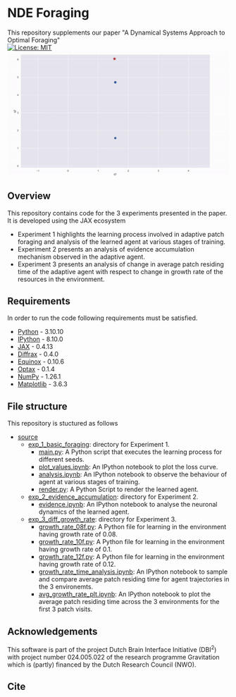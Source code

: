 # NDE Foraging
This repository supplements our paper "A Dynamical Systems Approach to Optimal Foraging"</br>
[![License: MIT](https://img.shields.io/badge/License-MIT-yellow.svg)](https://opensource.org/licenses/MIT)
![Alt Text](https://github.com/i-m-iron-man/NDE_Foraging/blob/main/media/foraging.gif)


## Overview
This repository contains code for the 3 experiments presented in the paper. It is developed using the JAX ecosystem</br>
- Experiment 1 highlights the learning process involved in adaptive patch foraging and analysis of the learned agent at various stages of training. </br>
- Experiment 2 presents an analysis of evidence accumulation mechanism observed in the adaptive agent. </br>
- Experiment 3 presents an analysis of change in average patch residing time of the adaptive agent with respect to change in growth rate of the resources in the environment.</br>

## Requirements
In order to run the code following requirements must be satisfied. </br>
- [Python](https://www.python.org/downloads/) - 3.10.10
- [IPython](https://ipython.org/) - 8.10.0
- [JAX](https://jax.readthedocs.io/en/latest/installation.html) - 0.4.13
- [Diffrax](https://github.com/patrick-kidger/diffrax) - 0.4.0
- [Equinox](https://github.com/patrick-kidger/equinox) - 0.10.6
- [Optax](https://github.com/google-deepmind/optax) - 0.1.4
- [NumPy](https://numpy.org/install/) - 1.26.1
- [Matplotlib](https://matplotlib.org/) - 3.6.3

## File structure
This repository is stuctured as follows
- [source](https://github.com/i-m-iron-man/NDE_Foraging/tree/main/source)
    - [exp_1_basic_foraging](https://github.com/i-m-iron-man/NDE_Foraging/tree/main/source/exp_1_basic_foraging): directory for Experiment 1.
        - [main.py](https://github.com/i-m-iron-man/NDE_Foraging/blob/main/source/exp_1_basic_foraging/main.py): A Python script that executes the learning process for different seeds.
        - [plot_values.ipynb](https://github.com/i-m-iron-man/NDE_Foraging/blob/main/source/exp_1_basic_foraging/plot_values.ipynb): An IPython notebook to plot the loss curve.
        - [analysis.ipynb](https://github.com/i-m-iron-man/NDE_Foraging/blob/main/source/exp_1_basic_foraging/analysis.ipynb): An IPython notebook to observe the behaviour of agent at various stages of training.
        - [render.py](https://github.com/i-m-iron-man/NDE_Foraging/blob/main/source/exp_1_basic_foraging/render.py): A Python Script to render the learned agent.
    - [exp_2_evidence_accumulation](https://github.com/i-m-iron-man/NDE_Foraging/tree/main/source/exp_2_evidence_accumulation): directory for Experiment 2.
        - [evidence.ipynb](https://github.com/i-m-iron-man/NDE_Foraging/blob/main/source/exp_2_evidence_accumulation/evidence.ipynb): An IPython notebook to analyse the neuronal dynamics of the learned agent.
    - [exp_3_diff_growth_rate](https://github.com/i-m-iron-man/NDE_Foraging/tree/main/source/exp_3_diff_growth_rate): directory for Experiment 3.
        - [growth_rate_08f.py](https://github.com/i-m-iron-man/NDE_Foraging/blob/main/source/exp_3_diff_growth_rate/growth_rate_08f.py): A Python file for learning in the environment having growth rate of 0.08.
        - [growth_rate_10f.py](https://github.com/i-m-iron-man/NDE_Foraging/blob/main/source/exp_3_diff_growth_rate/growth_rate_10f.py): A Python file for learning in the environment having growth rate of 0.1.
        - [growth_rate_12f.py](https://github.com/i-m-iron-man/NDE_Foraging/blob/main/source/exp_3_diff_growth_rate/growth_rate_12f.py): A Python file for learning in the environment having growth rate of 0.12.
        - [growth_rate_time_analysis.ipynb](https://github.com/i-m-iron-man/NDE_Foraging/blob/main/source/exp_3_diff_growth_rate/growth_rate_time_analysis.ipynb): An IPython notebook to sample and compare average patch residing time for agent trajectories in the 3 environemts.
        - [avg_growth_rate_plt.ipynb](https://github.com/i-m-iron-man/NDE_Foraging/blob/main/source/exp_3_diff_growth_rate/avg_growth_rate_plt.ipynb): An IPython notebook to plot the average patch residing time across the 3 environments for the first 3 patch visits.

      
      
## Acknowledgements
This software is part of the project Dutch Brain Interface Initiative (DBI<sup>2</sup>) with project number 024.005.022 of the research programme Gravitation which is (partly) financed by the Dutch Research Council (NWO).

## Cite
